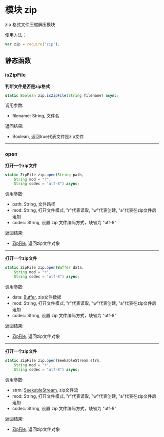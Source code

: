 # 模块 zip
zip 格式文件压缩解压模块

使用方法：

```JavaScript
var zip = require('zip');
```

## 静态函数
        
### isZipFile
**判断文件是否是zip格式**

```JavaScript
static Boolean zip.isZipFile(String filename) async;
```

调用参数:
* filename: String, 文件名

返回结果:
* Boolean, 返回true代表文件是zip文件

--------------------------
### open
**打开一个zip文件**

```JavaScript
static ZipFile zip.open(String path,
    String mod = "r",
    String codec = "utf-8") async;
```

调用参数:
* path: String, 文件路径
* mod: String, 打开文件模式, "r"代表读取, "w"代表创建, "a"代表在zip文件后追加
* codec: String, 设置 zip 文件编码方式，缺省为 "utf-8"

返回结果:
* [ZipFile](../../object/ifs/ZipFile.md), 返回zip文件对象

--------------------------
**打开一个zip文件**

```JavaScript
static ZipFile zip.open(Buffer data,
    String mod = "r",
    String codec = "utf-8") async;
```

调用参数:
* data: [Buffer](../../object/ifs/Buffer.md), zip文件数据
* mod: String, 打开文件模式, "r"代表读取, "w"代表创建, "a"代表在zip文件后追加
* codec: String, 设置 zip 文件编码方式，缺省为 "utf-8"

返回结果:
* [ZipFile](../../object/ifs/ZipFile.md), 返回zip文件对象

--------------------------
**打开一个zip文件**

```JavaScript
static ZipFile zip.open(SeekableStream strm,
    String mod = "r",
    String codec = "utf-8") async;
```

调用参数:
* strm: [SeekableStream](../../object/ifs/SeekableStream.md), zip文件流
* mod: String, 打开文件模式, "r"代表读取, "w"代表创建, "a"代表在zip文件后追加
* codec: String, 设置 zip 文件编码方式，缺省为 "utf-8"

返回结果:
* [ZipFile](../../object/ifs/ZipFile.md), 返回zip文件对象

